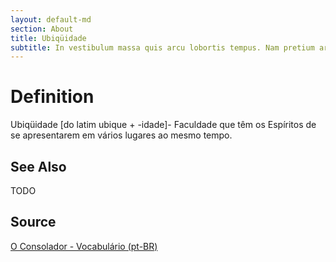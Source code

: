```yaml
---
layout: default-md
section: About
title: Ubiqüidade
subtitle: In vestibulum massa quis arcu lobortis tempus. Nam pretium arcu in odio vulputate luctus.
---
```


# Definition
Ubiqüidade [do latim ubique + -idade]- Faculdade que têm os Espíritos de se apresentarem em vários lugares ao mesmo tempo.

## See Also
TODO

## Source
[O Consolador - Vocabulário (pt-BR)](http://www.oconsolador.com.br/linkfixo/vocabulario/principal.html)
